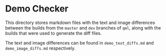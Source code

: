 # Demo Checker

This directory stores markdown files with the text and image differences between the builds from the
`master` and `dev` branches of `qml`, along with the builds that were used to generate the diff files.

The text and image differences can be found in `demo_text_diffs.md` and `demo_image_diffs.md`
respectively.